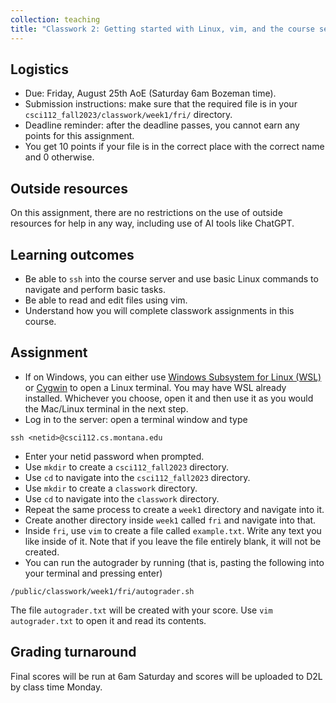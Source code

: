 ```yaml
---
collection: teaching
title: "Classwork 2: Getting started with Linux, vim, and the course server"
---
```


## Logistics
* Due: Friday, August 25th AoE (Saturday 6am Bozeman time).
* Submission instructions: make sure that the required file is in your
	`csci112_fall2023/classwork/week1/fri/` directory.
* Deadline reminder: after the deadline passes, you cannot earn any points for
	this assignment.
* You get 10 points if your file is in the correct place with the correct name
	and 0 otherwise.

## Outside resources

On this assignment, there are no restrictions on the use of outside resources
for help in any way, including use of AI tools like ChatGPT.

## Learning outcomes
* Be able to `ssh` into the course server and use basic Linux commands to
	navigate and perform basic tasks.
* Be able to read and edit files using vim.
* Understand how you will complete classwork assignments in this course.

## Assignment

* If on Windows, you can either use [Windows Subsystem for Linux (WSL)](https://learn.microsoft.com/en-us/windows/wsl/install) or
	[Cygwin](https://www.cygwin.com/) to open a Linux terminal. You may have WSL already installed.
Whichever you choose, open it and then use it as you would the Mac/Linux
	terminal in the next step.
* Log in to the server: open a terminal window and type

```
ssh <netid>@csci112.cs.montana.edu
```

* Enter your netid password when prompted.
* Use `mkdir` to create a `csci112_fall2023` directory.
* Use `cd` to navigate into the `csci112_fall2023` directory.
* Use `mkdir` to create a `classwork` directory.
* Use `cd` to navigate into the `classwork` directory.
* Repeat the same process to create a `week1` directory and navigate into it.
* Create another directory inside `week1` called `fri` and navigate into that.
* Inside `fri`, use `vim` to create a file
	called `example.txt`. Write any text you like inside of it. Note that if
	you leave the file entirely blank, it will not be created.
* You can run the autograder by running (that is, pasting the following into
	your terminal and pressing enter)
```
/public/classwork/week1/fri/autograder.sh
```

The file `autograder.txt` will be created with your score. Use `vim
autograder.txt` to open it and read its contents.

## Grading turnaround

Final scores will be run at 6am Saturday and scores will be
uploaded to D2L by class time Monday.
